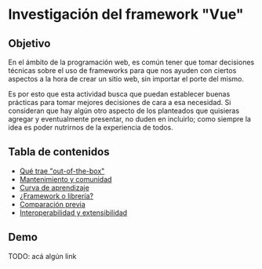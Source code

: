 # Investigación del framework "Vue"

## Objetivo
En el ámbito de la programación web, es común tener que tomar decisiones técnicas sobre el uso de frameworks para que nos ayuden con ciertos aspectos a la hora de crear un sitio web, sin importar el porte del mismo.

Es por esto que esta actividad busca que puedan establecer buenas prácticas para tomar mejores decisiones de cara a esa necesidad. Si consideran que hay algún otro aspecto de los planteados que quisieras agregar y eventualmente presentar, no duden en incluirlo; como siempre la idea es poder nutrirnos de la experiencia de todos.

## Tabla de contenidos
* [Qué trae "out-of-the-box"](OUT-OF-THE-BOX-FEATURES.md)
* [Mantenimiento y comunidad](MAINTENANCE-AND-COMMUNITY.md)
* [Curva de aprendizaje](LEARNING-CURVE.md)
* [¿Framework o librería?](FRAMEWORK-OR-LIBRARY.md)
* [Comparación previa](COMPARISION.md)
* [Interoperabilidad y extensibilidad](INTEROPERABILITY-AND-EXTENSIBILITY.md)

## Demo
TODO: acá algún link
